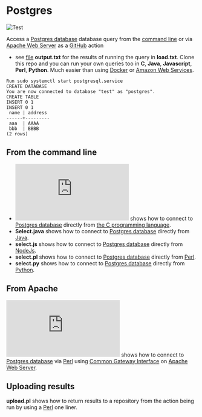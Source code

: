 # Postgres

![Test](https://github.com/philiprbrenan/postgres/workflows/Test/badge.svg)

Access a [Postgres database](https://www.postgresql.org/) database query from the [command line](https://en.wikipedia.org/wiki/Command-line_interface) or via [Apache Web Server](https://en.wikipedia.org/wiki/Apache_HTTP_Server) as a [GitHub](https://github.com/philiprbrenan) action
- see [file](https://en.wikipedia.org/wiki/Computer_file) **output.txt** for the results of running the query in **load.txt**.
Clone this repo and you can run your own queries too in **C**, **Java**,
**Javascript**, **Perl**, **Python**.  Much easier than using [Docker](https://en.wikipedia.org/wiki/Docker_(software)) or [Amazon Web Services](http://aws.amazon.com). 
```
Run sudo systemctl start postgresql.service
CREATE DATABASE
You are now connected to database "test" as "postgres".
CREATE TABLE
INSERT 0 1
INSERT 0 1
 name | address
------+---------
 aaa  | AAAA
 bbb  | BBBB
(2 rows)
```

## From the command line

- ![select.c](https://github.com/philiprbrenan/postgres/blob/main/select.pl) shows how to connect to [Postgres database](https://www.postgresql.org/) directly from [the C programming language](https://1lib.eu/book/633119/db5c78). 
- **Select.java** shows how to connect to [Postgres database](https://www.postgresql.org/) directly from [Java](https://en.wikipedia.org/wiki/Java_(programming_language)). 
- **select.js** shows how to connect to [Postgres database](https://www.postgresql.org/) directly from [NodeJs](https://en.wikipedia.org/wiki/NodeJs). 
- **select.pl** shows how to connect to [Postgres database](https://www.postgresql.org/) directly from [Perl](http://www.perl.org/). 
- **select.py** shows how to connect to [Postgres database](https://www.postgresql.org/) directly from [Python](https://www.python.org/). 

## From Apache

![selectCGI.c](https://github.com/philiprbrenan/postgres/blob/main/selectCGI.pl) shows how to connect to [Postgres database](https://www.postgresql.org/) via [Perl](http://www.perl.org/) using [Common Gateway Interface](https://en.wikipedia.org/wiki/Common_Gateway_Interface) on [Apache Web Server](https://en.wikipedia.org/wiki/Apache_HTTP_Server). 

## Uploading results

**upload.pl** shows how to return results to a repository from the action being run by using a [Perl](http://www.perl.org/) one liner.
